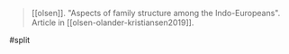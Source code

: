 > [[olsen]].
> "Aspects of family structure among the Indo-Europeans". 
> Article in [[olsen-olander-kristiansen2019]].

#split 